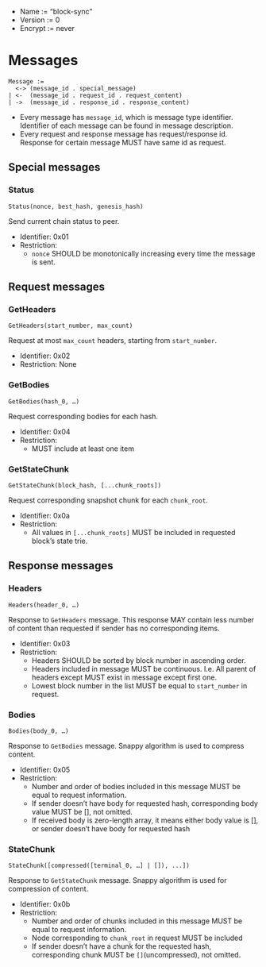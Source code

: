 * Name := “block-sync”
* Version := 0
* Encrypt := never

# Messages

```
Message :=
  <-> (message_id . special_message)
| <-  (message_id . request_id . request_content)
| ->  (message_id . response_id . response_content)
```

* Every message has `message_id`, which is message type identifier. Identifier of each message can be found in message description.
* Every request and response message has request/response id. Response for certain message MUST have same id as request.

## Special messages

### Status

```
Status(nonce, best_hash, genesis_hash)
```

Send current chain status to peer.

* Identifier: 0x01
* Restriction:
  * `nonce` SHOULD be monotonically increasing every time the message is sent.

## Request messages

### GetHeaders

```
GetHeaders(start_number, max_count)
```

Request at most `max_count` headers, starting from `start_number`.

* Identifier: 0x02
* Restriction: None


### GetBodies

```
GetBodies(hash_0, …)
```

Request corresponding bodies for each hash.

* Identifier: 0x04
* Restriction:
  * MUST include at least one item

### GetStateChunk

```
GetStateChunk(block_hash, [...chunk_roots])
```

Request corresponding snapshot chunk for each `chunk_root`.

* Identifier: 0x0a
* Restriction:
  * All values in `[...chunk_roots]` MUST be included in requested block’s state trie.


## Response messages

### Headers

```
Headers(header_0, …)
```

Response to `GetHeaders` message. This response MAY contain less number of content than requested if sender has no corresponding items.

* Identifier: 0x03
* Restriction:
  * Headers SHOULD be sorted by block number in ascending order.
  * Headers included in message MUST be continuous. I.e. All parent of headers except MUST exist in message except first one.
  * Lowest block number in the list MUST be equal to `start_number` in request.


### Bodies

```
Bodies(body_0, …)
```

Response to `GetBodies` message. Snappy algorithm is used to compress content.

* Identifier: 0x05
* Restriction:
  * Number and order of bodies included in this message MUST be equal to request information.
  * If sender doesn’t have body for requested hash, corresponding body value MUST be [], not omitted.
  * If received body is zero-length array, it means either body value is [], or sender doesn’t have body for requested hash


### StateChunk
```
StateChunk([compressed([terminal_0, …] | []), ...])
```

Response to `GetStateChunk` message. Snappy algorithm is used for compression of content.

* Identifier: 0x0b
* Restriction:
  * Number and order of chunks included in this message MUST be equal to request information.
  * Node corresponding to `chunk_root` in request MUST be included
  * If sender doesn’t have a chunk for the requested hash, corresponding chunk MUST be `[]`(uncompressed), not omitted.

